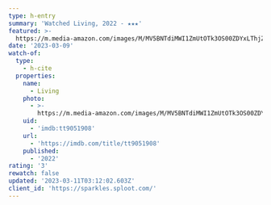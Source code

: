 ```yaml
---
type: h-entry
summary: 'Watched Living, 2022 - ★★★'
featured: >-
  https://m.media-amazon.com/images/M/MV5BNTdiMWI1ZmUtOTk3OS00ZDYxLThjZWYtYjIwNWJkNTkxMmJlXkEyXkFqcGdeQXVyMTQyODg5MjQw._V1_SX300.jpg
date: '2023-03-09'
watch-of:
  type:
    - h-cite
  properties:
    name:
      - Living
    photo:
      - >-
        https://m.media-amazon.com/images/M/MV5BNTdiMWI1ZmUtOTk3OS00ZDYxLThjZWYtYjIwNWJkNTkxMmJlXkEyXkFqcGdeQXVyMTQyODg5MjQw._V1_SX300.jpg
    uid:
      - 'imdb:tt9051908'
    url:
      - 'https://imdb.com/title/tt9051908'
    published:
      - '2022'
rating: '3'
rewatch: false
updated: '2023-03-11T03:12:02.603Z'
client_id: 'https://sparkles.sploot.com/'
---
```


